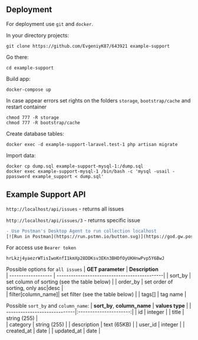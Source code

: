 ## Deployment
For deployment use `git` and `docker`.

In your directory projects:
```
git clone https://github.com/EvgeniyK87/643921 example-support
```
Go there:
```
cd example-support
```
Build app:
```
docker-compose up
```
In case appear errors set rights on the folders `storage`, `bootstrap/cache` and restart container
```
chmod 777 -R storage
chmod 777 -R bootstrap/cache
```
Create database tables:
```
docker exec -d example-support-laravel.test-1 php artisan migrate
```
Import data:
```
docker cp dump.sql example-support-mysql-1:/dump.sql
docker exec example-support-mysql-1 /bin/bash -c 'mysql -usail -ppassword example_support < dump.sql'
```

## Example Support API


`http://localhost/api/issues` - returns all issues

`http://localhost/api/issues/3` - returns specific issue 

```diff
- Use Postman's Desktop Agent to run collection localhost
[![Run in Postman](https://run.pstmn.io/button.svg)](https://god.gw.postman.com/run-collection/20879151-be71563b-1df1-4aac-8e79-13c70ff486c7?action=collection%2Ffork&collection-url=entityId%3D20879151-be71563b-1df1-4aac-8e79-13c70ff486c7%26entityType%3Dcollection%26workspaceId%3D90684aef-822b-4f2a-90c4-6d995817a93e)
```

For access use `Bearer token`
```
hrLkzj4yaezrWTisIwoKnfI1kmXp28DDKsv3EKn3BHDfOyUKHnwPvp5Y6BwJ
```

Possible options for `all issues`
| **GET parameter**  | **Description**                                    
| ------------------ | ---------------------------------------------| 
| sort_by            | set column of sorting (see the table below) | 
| order_by           | set order of sorting, only asc|desc          |   
| filter[column_name]| set filter (see the table below)            |
| tags[]             | tag name                                     |


Possible `sort_by` and `column_name`:
| **sort_by**, **column_name** | **values type**        | 
| -----------------------------|:----------------------:| 
| id                           | integer                | 
| title                        | string (255)           |   
| category                     | string (255)           | 
| description                  | text (65KB)            |
| user_id                      | integer                | 
| created_at                   | date                   |
| updated_at                   | date                   |


